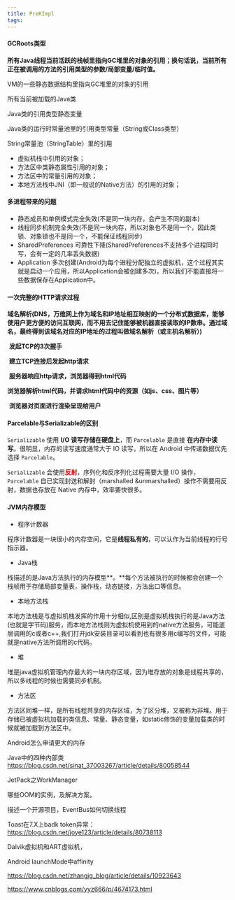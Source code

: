 ```yaml
---
title: PreKImpl
tags:
---
```


#### GCRoots类型

**所有Java线程当前活跃的栈帧里指向GC堆里的对象的引用；换句话说，当前所有正在被调用的方法的引用类型的参数/局部变量/临时值。**

 VM的一些静态数据结构里指向GC堆里的对象的引用

所有当前被加载的Java类

 Java类的引用类型静态变量

 Java类的运行时常量池里的引用类型常量（String或Class类型）

String常量池（StringTable）里的引用

- 虚拟机栈中引用的对象； 
- 方法区中类静态属性引用的对象； 
- 方法区中的常量引用的对象； 
- 本地方法栈中JNI（即一般说的Native方法）的引用的对象；

#### 多进程带来的问题

- 静态成员和单例模式完全失效(不是同一块内存，会产生不同的副本)
- 线程同步机制完全失效(不是同一块内存，所以对象也不是同一个，因此类锁、对象锁也不是同一个，不能保证线程同步)
- SharedPreferences 可靠性下降(SharedPreferences不支持多个进程同时写，会有一定的几率丢失数据)
- Application 多次创建(Android为每个进程分配独立的虚拟机，这个过程其实就是启动一个应用，所以Application会被创建多次)，所以我们不能直接将一些数据保存在Application中。

#### 一次完整的HTTP请求过程

​     **域名解析(DNS，万维网上作为域名和IP地址相互映射的一个分布式数据库，能够使用户更方便的访问互联网，而不用去记住能够被机器直接读取的IP数串。通过域名，最终得到该域名对应的IP地址的过程叫做域名解析（或主机名解析）)**

​     **发起TCP的3次握手** 

​     **建立TCP连接后发起http请求** 

​     **服务器响应http请求，浏览器得到html代码** 

​     **浏览器解析html代码，并请求html代码中的资源（如js、css、图片等）** 

​     **浏览器对页面进行渲染呈现给用户**

#### Parcelable与Serializable的区别

`Serializable` 使用 **I/O 读写存储在硬盘上**，而 `Parcelable` 是直接 **在内存中读写**。很明显，内存的读写速度通常大于 IO 读写，所以在 Android 中传递数据优先选择 `Parcelable`。

`Serializable` 会使用<font color="#dd0000">**反射**</font>，序列化和反序列化过程需要大量 I/O 操作， `Parcelable` 自已实现封送和解封（marshalled &unmarshalled）操作不需要用反射，数据也存放在 Native 内存中，效率要快很多。

#### JVM内存模型

+ 程序计数器

程序计数器是一块很小的内存空间，它是**线程私有的**，可以认作为当前线程的行号指示器。

+ Java栈

栈描述的是Java方法执行的内存模型**。**每个方法被执行的时候都会创建一个栈帧用于存储局部变量表，操作栈，动态链接，方法出口等信息。

+ 本地方法栈

本地方法栈是与虚拟机栈发挥的作用十分相似,区别是虚拟机栈执行的是Java方法(也就是字节码)服务，而本地方法栈则为虚拟机使用到的native方法服务，可能底层调用的c或者c++,我们打开jdk安装目录可以看到也有很多用c编写的文件，可能就是native方法所调用的c代码。

+ 堆

堆是java虚拟机管理内存最大的一块内存区域，因为堆存放的对象是线程共享的，所以多线程的时候也需要同步机制。

+ 方法区

方法区同堆一样，是所有线程共享的内存区域，为了区分堆，又被称为非堆。用于存储已被虚拟机加载的类信息、常量、静态变量，如static修饰的变量加载类的时候就被加载到方法区中。





Android怎么申请更大的内存

Java中的四种内部类<https://blog.csdn.net/sinat_37003267/article/details/80058544>

JetPack之WorkManager

哪些OOM的实例，及解决方案。

描述一个开源项目，EventBus如何切换线程

Toast在7.X上badk token异常：<https://blog.csdn.net/joye123/article/details/80738113>

Dalvik虚拟机和ART虚拟机，

Android launchMode中affinity

<https://blog.csdn.net/zhangjg_blog/article/details/10923643>

<https://www.cnblogs.com/yyz666/p/4674173.html>